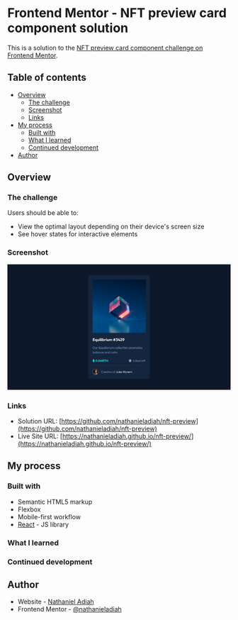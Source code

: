 # Frontend Mentor - NFT preview card component solution

This is a solution to the [NFT preview card component challenge on Frontend Mentor](https://www.frontendmentor.io/challenges/nft-preview-card-component-SbdUL_w0U).

## Table of contents

- [Overview](#overview)
  - [The challenge](#the-challenge)
  - [Screenshot](#screenshot)
  - [Links](#links)
- [My process](#my-process)
  - [Built with](#built-with)
  - [What I learned](#what-i-learned)
  - [Continued development](#continued-development)
- [Author](#author)


## Overview

### The challenge

Users should be able to:

- View the optimal layout depending on their device's screen size
- See hover states for interactive elements

### Screenshot

![](./screenshot.png)


### Links

- Solution URL: [https://github.com/nathanieladiah/nft-preview](https://github.com/nathanieladiah/nft-preview)
- Live Site URL: [https://nathanieladiah.github.io/nft-preview/](https://nathanieladiah.github.io/nft-preview/)

## My process

### Built with

- Semantic HTML5 markup
- Flexbox
- Mobile-first workflow
- [React](https://reactjs.org/) - JS library


### What I learned



### Continued development



## Author

- Website - [Nathaniel Adiah](https://nathanieladiah.github.io)
- Frontend Mentor - [@nathanieladiah](https://www.frontendmentor.io/profile/nathanieladiah)
